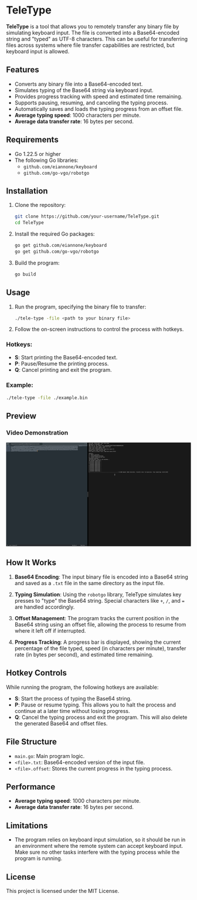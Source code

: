 # TeleType

**TeleType** is a tool that allows you to remotely transfer any binary file by simulating keyboard input. The file is converted into a Base64-encoded string and "typed" as UTF-8 characters. This can be useful for transferring files across systems where file transfer capabilities are restricted, but keyboard input is allowed.

## Features

- Converts any binary file into a Base64-encoded text.
- Simulates typing of the Base64 string via keyboard input.
- Provides progress tracking with speed and estimated time remaining.
- Supports pausing, resuming, and canceling the typing process.
- Automatically saves and loads the typing progress from an offset file.
- **Average typing speed**: 1000 characters per minute.
- **Average data transfer rate**: 16 bytes per second.

## Requirements

- Go 1.22.5 or higher
- The following Go libraries:
  - `github.com/eiannone/keyboard`
  - `github.com/go-vgo/robotgo`

## Installation

1. Clone the repository:

   ```bash
   git clone https://github.com/your-username/TeleType.git
   cd TeleType
   ```

2. Install the required Go packages:

   ```bash
   go get github.com/eiannone/keyboard
   go get github.com/go-vgo/robotgo
   ```

3. Build the program:

   ```bash
   go build
   ```

## Usage

1. Run the program, specifying the binary file to transfer:

   ```bash
   ./tele-type -file <path to your binary file>
   ```

2. Follow the on-screen instructions to control the process with hotkeys.

### Hotkeys:

- **S**: Start printing the Base64-encoded text.
- **P**: Pause/Resume the printing process.
- **Q**: Cancel printing and exit the program.

### Example:

```bash
./tele-type -file ./example.bin
```

## Preview

### Video Demonstration

[![TeleType Video](./TeleType.png)](./TeleType.mp4)

## How It Works

1. **Base64 Encoding**: The input binary file is encoded into a Base64 string and saved as a `.txt` file in the same directory as the input file.

2. **Typing Simulation**: Using the `robotgo` library, TeleType simulates key presses to "type" the Base64 string. Special characters like `+`, `/`, and `=` are handled accordingly.

3. **Offset Management**: The program tracks the current position in the Base64 string using an offset file, allowing the process to resume from where it left off if interrupted.

4. **Progress Tracking**: A progress bar is displayed, showing the current percentage of the file typed, speed (in characters per minute), transfer rate (in bytes per second), and estimated time remaining.

## Hotkey Controls

While running the program, the following hotkeys are available:

- **S**: Start the process of typing the Base64 string.
- **P**: Pause or resume typing. This allows you to halt the process and continue at a later time without losing progress.
- **Q**: Cancel the typing process and exit the program. This will also delete the generated Base64 and offset files.

## File Structure

- `main.go`: Main program logic.
- `<file>.txt`: Base64-encoded version of the input file.
- `<file>.offset`: Stores the current progress in the typing process.

## Performance

- **Average typing speed**: 1000 characters per minute.
- **Average data transfer rate**: 16 bytes per second.

## Limitations

- The program relies on keyboard input simulation, so it should be run in an environment where the remote system can accept keyboard input. Make sure no other tasks interfere with the typing process while the program is running.

## License

This project is licensed under the MIT License.